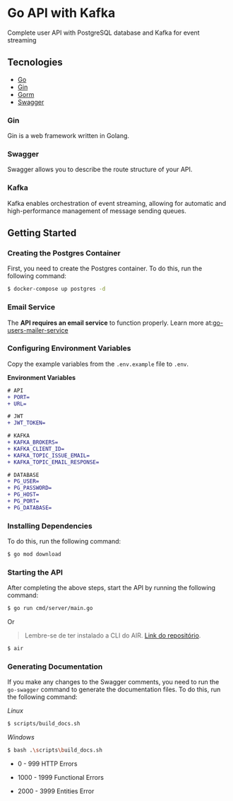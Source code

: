 # Go API with Kafka

Complete user API with PostgreSQL database and Kafka for event streaming

## Tecnologies

- [Go](https://go.dev/)
- [Gin](https://gin-gonic.com/)
- [Gorm](https://gorm.io/)
- [Swagger](https://swagger.io/)

### Gin

Gin is a web framework written in Golang.

### Swagger

Swagger allows you to describe the route structure of your API.

### Kafka

Kafka enables orchestration of event streaming, allowing for automatic and high-performance management of message sending queues.

## Getting Started

### Creating the Postgres Container

First, you need to create the Postgres container. To do this, run the following command:

```sh
$ docker-compose up postgres -d
```

### Email Service

The **API requires an email service** to function properly. Learn more at:[go-users-mailer-service]()

### Configuring Environment Variables

Copy the example variables from the `.env.example` file to `.env`.

**Environment Variables**

```diff
# API
+ PORT=
+ URL=

# JWT
+ JWT_TOKEN=

# KAFKA
+ KAFKA_BROKERS=
+ KAFKA_CLIENT_ID=
+ KAFKA_TOPIC_ISSUE_EMAIL=
+ KAFKA_TOPIC_EMAIL_RESPONSE=

# DATABASE
+ PG_USER=
+ PG_PASSWORD=
+ PG_HOST=
+ PG_PORT=
+ PG_DATABASE=
```

### Installing Dependencies

To do this, run the following command:

```sh
$ go mod download
```

### Starting the API

After completing the above steps, start the API by running the following command:

```sh
$ go run cmd/server/main.go
```

Or

> Lembre-se de ter instalado a CLI do AIR. <a href="https://github.com/cosmtrek/air" target="_blank">Link do repositório</a>.

```sh
$ air
```

### Generating Documentation

If you make any changes to the Swagger comments, you need to run the `go-swagger` command to generate the documentation files. To do this, run the following command:

_Linux_

```sh
$ scripts/build_docs.sh
```

_Windows_

```sh
$ bash .\scripts\build_docs.sh
```

- 0 - 999
  HTTP Errors

- 1000 - 1999
  Functional Errors

- 2000 - 3999
  Entities Error
